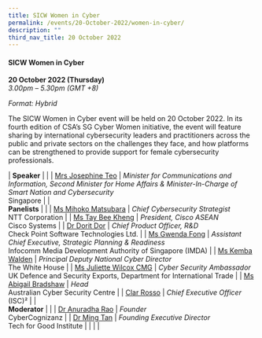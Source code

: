 ```yaml
---
title: SICW Women in Cyber
permalink: /events/20-October-2022/women-in-cyber/
description: ""
third_nav_title: 20 October 2022
---
```

#### **SICW Women in Cyber**

**20 October 2022 (Thursday)**  
*3.00pm – 5.30pm (GMT +8)*

*Format: Hybrid*

The SICW Women in Cyber event will be held on 20 October 2022. In its fourth edition of CSA’s SG Cyber Women initiative, the event will feature sharing by international cybersecurity leaders and practitioners across the public and private sectors on the challenges they face, and how platforms can be strengthened to provide support for female cybersecurity professionals.

| **Speaker**    |                                                              |
| [Mrs Josephine Teo](/goh-mrs-josephine-teo)  | *Minister for Communications and Information, Second Minister for Home Affairs & Minister-In-Charge of Smart Nation and Cybersecurity*<br>Singapore                   |
| <br>**Panelists**    |                                                              |
| [Ms Mihoko Matsubara](/speaker-Mihoko-Matsubara)  | *Chief Cybersecurity Strategist*<br>NTT Corporation                  |
| [Ms Tay Bee Kheng](/moderator-tay-bee-kheng)  | *President, Cisco ASEAN*<br>Cisco Systems                 |
| [Dr Dorit Dor](/speaker-dr-dorit-Dor)  | *Chief Product Officer, R&D*<br>Check Point Software Technologies Ltd.                 |
| [Ms Gwenda Fong](/speaker-gwenda-fong)  | *Assistant Chief Executive, Strategic Planning & Readiness*<br>Infocomm Media Development Authority of Singapore (IMDA)                 |
| [Ms Kemba Walden](/speaker-kemba-walden)  | *Principal Deputy National Cyber Director*<br>The White House                 |
| [Ms Juliette Wilcox CMG](/speaker-juliette-wilcox)  | *Cyber Security Ambassador*<br>UK Defence and Security Exports, Department for International Trade                 |
| [Ms Abigail Bradshaw](/speaker-Abigail-Bradshaw)  | *Head*<br>Australian Cyber Security Centre                 |
| [Clar Rosso](/speaker-clar-rosso)  | *Chief Executive Officer*<br>(ISC)²                |
| <br> **Moderator**          |                                                              |
| [Dr Anuradha Rao](/moderator-dr-anuradha-rao)  | *Founder*<br>CyberCognizanz                  |
| [Dr Ming Tan](/moderator-dr-ming-tan)  | *Founding Executive Director*<br>Tech for Good Institute                  |
| | |